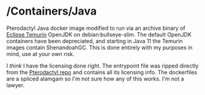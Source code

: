 # /Containers/Java

Pterodactyl Java docker image modified to run via an archive binary of [Eclipse Temurin](https://adoptium.net/temurin) OpenJDK on debian:bullseye-slim. The default OpenJDK containers have been depreciated, and starting in Java 11 the Temurin images contain ShenandoahGC. This is done entirely with my purposes in mind, use at your own risk.

I *think* I have the licensing done right. The entrypoint file was ripped directly from the [Pterodactyl repo](https://github.com/pterodactyl/yolks) and contains all its licensing info. The dockerfiles are a spliced alamgam so I'm not sure how any of this works. I'm not a lawyer.